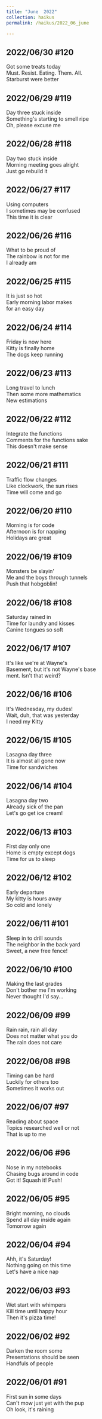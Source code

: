 ```yaml
---
title: "June  2022"
collection: haikus
permalink: /haikus/2022_06_june

---
```

## 2022/06/30 #120
Got some treats today \
Must. Resist. Eating. Them. All. \
Starburst were better

## 2022/06/29 #119
Day three stuck inside \
Something's starting to smell ripe \
Oh, please excuse me

## 2022/06/28 #118
Day two stuck inside \
Morning meeting goes alright \
Just go rebuild it

## 2022/06/27 #117
Using computers \
I sometimes may be confused \
This time it is clear

## 2022/06/26 #116
What to be proud of \
The rainbow is not for me \
I already am

## 2022/06/25 #115
It is just so hot \
Early morning labor makes \
for an easy day

## 2022/06/24 #114
Friday is now here \
Kitty is finally home \
The dogs keep running

## 2022/06/23 #113
Long travel to lunch \
Then some more mathematics \
New estimations

## 2022/06/22 #112
Integrate the functions \
Comments for the functions sake \
This doesn't make sense

## 2022/06/21 #111
Traffic flow changes \
Like clockwork, the sun rises \
Time will come and go

## 2022/06/20 #110
Morning is for code \
Afternoon is for napping \
Holidays are great

## 2022/06/19 #109
Monsters be slayin' \
Me and the boys through tunnels \
Push that hobgoblin!

## 2022/06/18 #108
Saturday rained in \
Time for laundry and kisses \
Canine tongues so soft

## 2022/06/17 #107
It's like we're at Wayne's \
Basement, but it's not Wayne's base \
ment. Isn't that weird?

## 2022/06/16 #106
It's Wednesday, my dudes! \
Wait, duh, that was yesterday \
I need my Kitty

## 2022/06/15 #105
Lasagna day three \
It is almost all gone now \
Time for sandwiches

## 2022/06/14 #104
Lasagna day two \
Already sick of the pan \
Let's go get ice cream!

## 2022/06/13 #103
First day only one \
Home is empty except dogs \
Time for us to sleep

## 2022/06/12 #102
Early departure \
My kitty is hours away \
So cold and lonely

## 2022/06/11 #101
Sleep in to drill sounds \
The neighbor in the back yard \
Sweet, a new free fence!

## 2022/06/10 #100
Making the last grades \
Don't bother me I'm working \
Never thought I'd say...

## 2022/06/09 #99
Rain rain, rain all day \
Does not matter what you do \
The rain does not care

## 2022/06/08 #98
Timing can be hard \
Luckily for others too \
Sometimes it works out

## 2022/06/07 #97
Reading about space \
Topics researched well or not \
That is up to me

## 2022/06/06 #96
Nose in my notebooks \
Chasing bugs around in code \
Got it! Squash it! Push!

## 2022/06/05 #95
Bright morning, no clouds \
Spend all day inside again \
Tomorrow again

## 2022/06/04 #94
Ahh, it's Saturday! \
Nothing going on this time \
Let's have a nice nap

## 2022/06/03 #93
Wet start with whimpers \
Kill time until happy hour \
Then it's pizza time!

## 2022/06/02 #92
Darken the room some \
Presentations should be seen \
Handfuls of people

## 2022/06/01 #91
First sun in some days \
Can't mow just yet with the pup \
Oh look, it's raining




<!-- Tana on eesti
vabariigiaastapaev
joogid koigile -->



<!-- Heading 1
======

Heading 2  
======

Heading 3
====== -->
